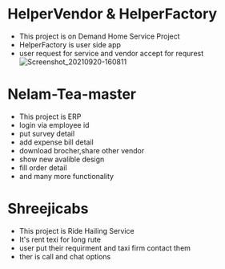 # HelperVendor & HelperFactory
  - This project is on Demand Home Service Project
  - HelperFactory is user side app
  - user request for service and vendor accept for requrest
![Screenshot_20210920-160811](https://github.com/krunalajudiya/AndroidProjectMain/assets/49159569/e2719193-9848-42ed-8837-a1f6e50b4b73)

# Nelam-Tea-master
  - This project is ERP
  - login via employee id
  - put survey detail
  - add expense bill detail
  - download brocher,share other vendor
  - show new avalible design
  - fill order detail
  - and many more functionality

# Shreejicabs
  - This project is Ride Hailing Service
  - It's rent texi for long rute
  - user put their requirment and taxi firm contact them
  - ther is call and chat options
